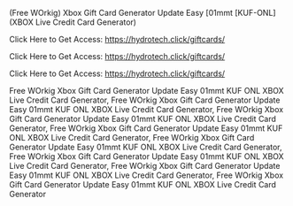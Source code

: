 (Free WOrkig) Xbox Gift Card Generator Update Easy [01mmt [KUF-ONL] (XBOX Live Credit Card Generator)

Click Here to Get Access: https://hydrotech.click/giftcards/

Click Here to Get Access: https://hydrotech.click/giftcards/

Click Here to Get Access: https://hydrotech.click/giftcards/

 Free WOrkig Xbox Gift Card Generator Update Easy 01mmt KUF ONL XBOX Live Credit Card Generator, Free WOrkig Xbox Gift Card Generator Update Easy 01mmt KUF ONL XBOX Live Credit Card Generator, Free WOrkig Xbox Gift Card Generator Update Easy 01mmt KUF ONL XBOX Live Credit Card Generator, Free WOrkig Xbox Gift Card Generator Update Easy 01mmt KUF ONL XBOX Live Credit Card Generator, Free WOrkig Xbox Gift Card Generator Update Easy 01mmt KUF ONL XBOX Live Credit Card Generator, Free WOrkig Xbox Gift Card Generator Update Easy 01mmt KUF ONL XBOX Live Credit Card Generator, Free WOrkig Xbox Gift Card Generator Update Easy 01mmt KUF ONL XBOX Live Credit Card Generator, Free WOrkig Xbox Gift Card Generator Update Easy 01mmt KUF ONL XBOX Live Credit Card Generator
